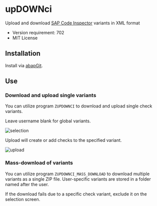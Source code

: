 # upDOWNci
Upload and download [SAP Code Inspector](http://wiki.scn.sap.com/wiki/display/ABAP/Code+Inspector) variants in XML format

- Version requirement: 702
- MIT License 


## Installation
Install via [abapGit](https://github.com/larshp/abapGit).

## Use

### Download and upload single variants

You can utilize program `ZUPDOWNCI` to download and upload single check variants.

Leave username blank for global variants.

![selection](http://larshp.github.io/upDOWNci/img/selection.png)

Upload will create or add checks to the specified variant.

![upload](http://larshp.github.io/upDOWNci/img/upload.png)

### Mass-download of variants

You can utilize program `ZUPDOWNCI_MASS_DOWNLOAD` to download multiple variants as a single ZIP file.
User-specific variants are stored in a folder named after the user.

If the download fails due to a specific check variant, exclude it on the selection screen.
